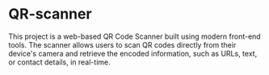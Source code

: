 # QR-scanner
This project is a web-based QR Code Scanner built using modern front-end tools. The scanner allows users to scan QR codes directly from their device's camera and retrieve the encoded information, such as URLs, text, or contact details, in real-time.
